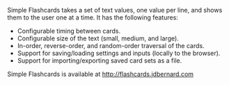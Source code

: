 Simple Flashcards takes a set of text values, one value per line, and shows
them to the user one at a time. It has the following features:

* Configurable timing between cards.
* Configurable size of the text (small, medium, and large).
* In-order, reverse-order, and random-order traversal of the cards.
* Support for saving/loading settings and inputs (locally to the browser).
* Support for importing/exporting saved card sets as a file.

Simple Flashcards is available at http://flashcards.jdbernard.com
